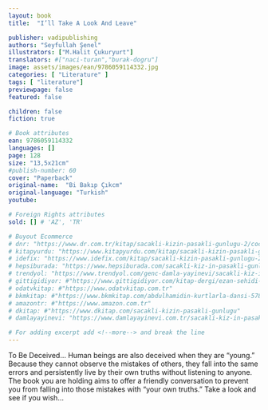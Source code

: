 ```yaml
---
layout: book
title:  "I’ll Take A Look And Leave"

publisher: vadipublishing
authors: "Seyfullah Şenel"
illustrators: ["M.Halit Çukuryurt"]
translators: #["naci-turan","burak-dogru"]
image: assets/images/ean/9786059114332.jpg
categories: [ "Literature" ]
tags: [ "literature"]
previewpage: false
featured: false

children: false
fiction: true

# Book attributes
ean: 9786059114332
languages: []
page: 128
size: "13,5x21cm"
#publish-number: 60
cover: "Paperback"
original-name:  "Bi Bakıp Çıkcm"
original-language: "Turkish"
youtube:

# Foreign Rights attributes
sold: [] # 'AZ', 'TR'

# Buyout Ecommerce
# dnr: "https://www.dr.com.tr/kitap/sacakli-kizin-pasakli-gunlugu-2/cocuk-ve-genclik/genclik-10-yas/roman-oyku/urunno=0001893059001"
# kitapyurdu: "https://www.kitapyurdu.com/kitap/sacakli-kizin-pasakli-gunlugu-2-/560122.html&filter_name=Sa%C3%A7akl%C4%B1+K%C4%B1z%27%C4%B1n+Pasakl%C4%B1+G%C3%BCnl%C3%BC%C4%9F%C3%BC+2"
# idefix: "https://www.idefix.com/kitap/sacakli-kizin-pasakli-gunlugu-2/cocuk-ve-genclik/genclik-10-yas/roman-oyku/urunno=0001893059001"
# hepsiburada: "https://www.hepsiburada.com/sacakli-kiz-in-pasakli-gunlugu-2-damla-yayinevi-p-HBV000012ER86"
# trendyol: "https://www.trendyol.com/genc-damla-yayinevi/sacakli-kiz-in-pasakli-gunlugu-2-p-54825777"
# gittigidiyor: #"https://www.gittigidiyor.com/kitap-dergi/ezan-sehidi-adnan-menderes_pdp_732728793"
# odatvkitap: #"https://www.odatvkitap.com.tr"
# bkmkitap: #"https://www.bkmkitap.com/abdulhamidin-kurtlarla-dansi-578226"
# amazontr: #"https://www.amazon.com.tr"
# dkitap: #"https://www.dkitap.com/sacakli-kizin-pasakli-gunlugu"
# damlayayinevi: "https://www.damlayayinevi.com.tr/sacakli-kiz-in-pasakli-gunlugu-2-bu-iste-bi-terslik-var"

# For adding excerpt add <!--more--> and break the line
---
```

To Be Deceived... Human beings are also deceived when they are “young.”
Because they cannot observe the mistakes of
others, they fall into the same errors and persistently live by their own truths without listening
to anyone. The book you are holding aims to offer
a friendly conversation to prevent you from falling
into those mistakes with “your own truths.” Take a
look and see if you wish...
<!--more--> 

